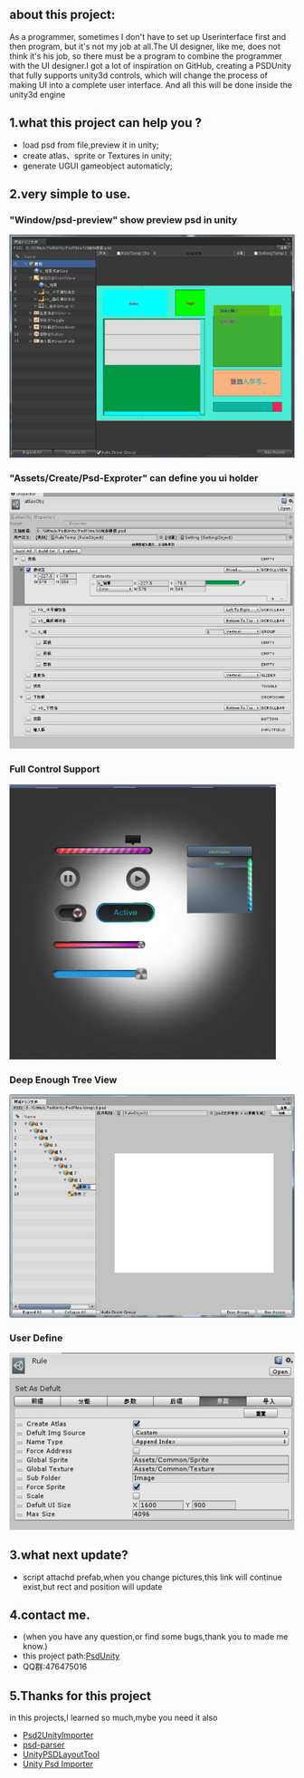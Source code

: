 ## about this project:
   As a programmer, sometimes I don't have to set up Userinterface first and then program, but it's not my job at all.The UI designer, like me, does not think it's his job, so there must be a program to combine the programmer with the UI designer.I got a lot of inspiration on GitHub, creating a PSDUnity that fully supports unity3d controls, which will change the process of making UI into a complete user interface. And all this will be done inside the unity3d engine

## 1.what this project can help you ?

*  load psd from file,preview it in unity;
*  create atlas、sprite or Textures in unity;
*  generate UGUI gameobject automaticly;

## 2.very simple to use.
 ### "Window/psd-preview" show preview psd in unity
 ![previewindow](Pics/psd-preview.png)
 ### "Assets/Create/Psd-Exproter" can define you ui holder
 ![export](Pics/psd-exporter.png)
 ### Full Control Support 
 ![control](Pics/controls.png)
 ### Deep Enough Tree View   
 ![Deepth](Pics/deep.png)
 ### User Define 
 ![Define](Pics/rule.png)

## 3.what next update?
 * script attachd prefab,when you change pictures,this link will continue exist,but rect and position will update

## 4.contact me.
* (when you have any question,or find some bugs,thank you to made me know.)
* this project path:[PsdUnity](https://github.com/zouhunter/PsdUnity)
* QQ群:476475016 

## 5.Thanks for this project
in this projects,I learned so much,mybe you need it also

* [Psd2UnityImporter](https://github.com/SubjectNerd-Unity/Psd2UnityImporter) 
* [psd-parser](https://github.com/NtreevSoft/psd-parser)
* [UnityPSDLayoutTool](https://github.com/GlitchEnzo/UnityPSDLayoutTool)
* [Unity Psd Importer](https://github.com/Banbury/UnityPsdImporter)
